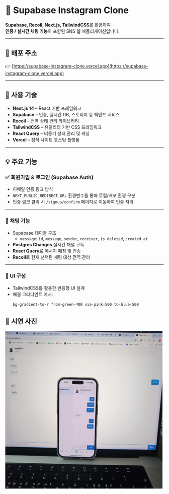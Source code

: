 # 📸 Supabase Instagram Clone

**Supabase, Recoil, Next.js, TailwindCSS**를 활용하여  
**인증 / 실시간 채팅 기능**이 포함된 SNS 웹 애플리케이션입니다.

---

## 🔗 배포 주소

👉 [https://supabase-instagram-clone.vercel.app](https://supabase-instagram-clone.vercel.app)

---

## 🔧 사용 기술

- **Next.js 14** – React 기반 프레임워크
- **Supabase** – 인증, 실시간 DB, 스토리지 등 백엔드 서비스
- **Recoil** – 전역 상태 관리 라이브러리
- **TailwindCSS** – 유틸리티 기반 CSS 프레임워크
- **React Query** – 비동기 상태 관리 및 캐싱
- **Vercel** – 정적 사이트 호스팅 플랫폼

---

## 💡 주요 기능

### ✅ 회원가입 & 로그인 (Supabase Auth)

- 이메일 인증 링크 방식
- `NEXT_PUBLIC_REDIRECT_URL` 환경변수를 통해 로컬/배포 환경 구분
- 인증 링크 클릭 시 `/signup/confirm` 페이지로 이동하여 인증 처리

---

### 💬 채팅 기능

- Supabase 테이블 구조
  - `message`: `id`, `message`, `sender`, `receiver`, `is_deleted`, `created_at`
- **Postgres Changes** 실시간 채널 구독
- **React Query**로 메시지 패칭 및 전송
- **Recoil**로 현재 선택된 채팅 대상 전역 관리

---

### 🎨 UI 구성

- TailwindCSS를 활용한 반응형 UI 설계
- 배경 그라디언트 예시:
  ```css
  bg-gradient-to-r from-green-400 via-pink-500 to-blue-500
  ```

## 📸 시연 사진

<p> <img src="./assets/chatImg.jpeg" width="500" alt="채팅 시연 이미지" /> </p>
